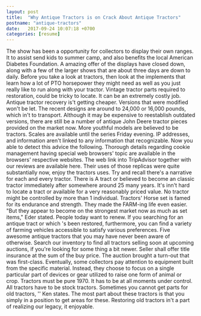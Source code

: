```yaml
---
layout: post
title:  "Why Antique Tractors is on Crack About Antique Tractors"
postname: "antique-tractors"
date:   2017-09-24 10:07:18 +0700
categories: [resume]
---
```

The show has been a opportunity for collectors to display their own ranges. It to assist send kids to summer camp, and also benefits the local American Diabetes Foundation. A amazing offer of the displays have closed down, along with a few of the larger shows that are about three days are down to daily. Before you take a look at tractors, then look at the implements that learn how a lot of PTO horsepower they might need as well as you just really like to run along with your tractor. Vintage tractor parts required to restoration, could be tricky to locate. It can be an extremely costly job. Antique tractor recovery is't getting cheaper. Versions that were modified won't be let. The recent designs are around to 24,000 or 16,000 pounds, which in't to transport. Although it may be expensive to reestablish outdated versions, there are still be a number of antique John Deere tractor pieces provided on the market now. More youthful models are believed to be tractors. Scales are available until the series Friday evening. IP addresses, and information aren't linked to any information that recognizable. Now you able to detect this advice the following. Thorough details regarding cookie management having special web browsers' topic are available in the browsers' respective websites. The web link into TripAdvisor together with our reviews are available here. Their uses of those replicas were quite substantially now, enjoy the tractors uses. Try and recall there's a narrative for each and every tractor. There is A tract or believed to become an classic tractor immediately after somewhere around 25 many years. It's inn't hard to locate a tract or available for a very reasonably priced value. No tractor might be controlled by more than 1 individual. Tractors' Horse set is famed for its endurance and strength. They made the FARM-ing life even easier. "But they appear to become on the strongest market now as much as set items," Eder stated. People today want to renew. If you searching for an antique tract or which 's been restored, furthermore, you can find a variety of farming vehicles accessible to satisfy various preferences. Five awesome antique tractors that you may have never been aware of otherwise. Search our inventory to find all tractors selling soon at upcoming auctions, if you're looking for some thing a bit newer. Seller shall offer title insurance at the sum of the buy price. The auction brought a turn-out that was first-class. Eventually, some collectors pay attention to equipment built from the specific material. Instead, they choose to focus on a single particular part of devices or gear utilized to raise one form of animal or crop. Tractors must be pure 1970. It has to be at all moments under control. All tractors have to be stock tractors. Sometimes you cannot get parts for old tractors, '' Ken states. The most part about these tractors is that you simply in a position to get areas for these. Restoring old tractors in't a part of realizing our legacy, it enjoyable.
